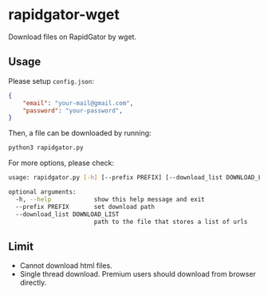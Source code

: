 # rapidgator-wget

Download files on RapidGator by wget.

## Usage

Please setup `config.json`:

```json
{
    "email": "your-mail@gmail.com",
    "password": "your-password",
}
```


Then, a file can be downloaded by running:

```bash
python3 rapidgator.py
```

For more options, please check:

```bash
usage: rapidgator.py [-h] [--prefix PREFIX] [--download_list DOWNLOAD_LIST]

optional arguments:
  -h, --help            show this help message and exit
  --prefix PREFIX       set download path
  --download_list DOWNLOAD_LIST
                        path to the file that stores a list of urls
```

## Limit

-   Cannot download html files.
-   Single thread download. Premium users should download from browser directly.
